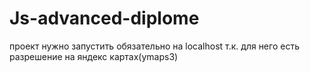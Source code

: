 # Js-advanced-diplome

проект нужно запустить обязательно на localhost т.к. для него есть разрешение на яндекс картах(ymaps3)